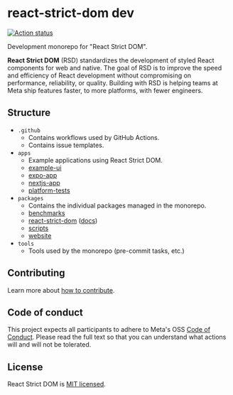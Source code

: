 # react-strict-dom dev

[![Action status](https://github.com/facebook/react-strict-dom/actions/workflows/tests.yml/badge.svg)](https://github.com/facebook/react-strict-dom/actions/workflows/tests.yml)

Development monorepo for "React Strict DOM".

**React Strict DOM** (RSD) standardizes the development of styled React components for web and native. The goal of RSD is to improve the speed and efficiency of React development without compromising on performance, reliability, or quality. Building with RSD is helping teams at Meta ship features faster, to more platforms, with fewer engineers.

## Structure

* `.github`
  * Contains workflows used by GitHub Actions.
  * Contains issue templates.
* `apps`
  * Example applications using React Strict DOM.
  * [example-ui](https://github.com/facebook/react-strict-dom/blob/main/apps/example-ui)
  * [expo-app](https://github.com/facebook/react-strict-dom/blob/main/apps/expo)
  * [nextjs-app](https://github.com/facebook/react-strict-dom/blob/main/apps/nextjs)
  * [platform-tests](https://github.com/facebook/react-strict-dom/blob/main/apps/platform-tests)
* `packages`
  * Contains the individual packages managed in the monorepo.
  * [benchmarks](https://github.com/facebook/react-strict-dom/blob/main/packages/benchmarks)
  * [react-strict-dom](https://github.com/facebook/react-strict-dom/blob/main/packages/react-strict-dom) ([docs](https://facebook.github.io/react-strict-dom/))
  * [scripts](https://github.com/facebook/react-strict-dom/blob/main/packages/scripts)
  * [website](https://github.com/facebook/react-strict-dom/blob/main/packages/website)
* `tools`
  * Tools used by the monorepo (pre-commit tasks, etc.)

## Contributing

Learn more about [how to contribute](https://facebook.github.io/react-strict-dom/contribute/).

## Code of conduct

This project expects all participants to adhere to Meta's OSS [Code of Conduct](https://opensource.fb.com/code-of-conduct/). Please read the full text so that you can understand what actions will and will not be tolerated.

## License

React Strict DOM is [MIT licensed](./LICENSE).
